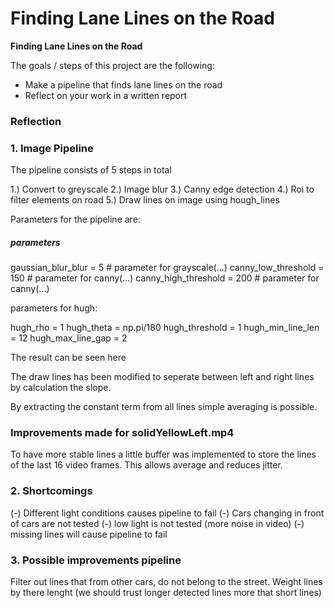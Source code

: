 # **Finding Lane Lines on the Road** 

**Finding Lane Lines on the Road**

The goals / steps of this project are the following:
* Make a pipeline that finds lane lines on the road
* Reflect on your work in a written report



### Reflection

### 1. Image Pipeline


The pipeline consists of 5 steps in total

1.) Convert to greyscale
2.) Image blur
3.) Canny edge detection
4.) Roi to filter elements on road
5.) Draw lines on image using hough_lines


Parameters for the pipeline are:


##### parameters

gaussian_blur_blur = 5        # parameter for grayscale(...)
canny_low_threshold = 150    # parameter for canny(...)
canny_high_threshold = 200   # parameter for canny(...)


parameters for hugh:

hugh_rho   = 1
hugh_theta   = np.pi/180
hugh_threshold   = 1
hugh_min_line_len   = 12
hugh_max_line_gap   = 2


The result can be seen here

[image1]: /examples/grayscale.jpg "Grayscale"


The draw lines has been modified to seperate between left and right lines by calculation the slope.

By extracting the constant term from all lines simple averaging is possible.

### Improvements made for solidYellowLeft.mp4
To have more stable lines a little buffer was implemented to store the lines of the last 16 video frames.
This allows average and reduces jitter.



### 2. Shortcomings
(-) Different light conditions causes pipeline to fail
(-) Cars changing in front of cars are not tested
(-) low light is not tested (more noise in video)
(-) missing lines will cause pipeline to fail


### 3. Possible improvements pipeline

Filter out lines that from other cars, do not belong to the street.
Weight lines by there lenght (we should trust longer detected lines more that short lines)

